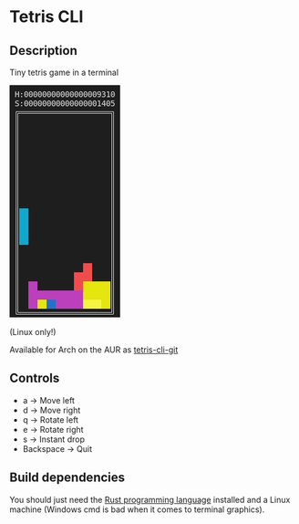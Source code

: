 # Tetris CLI

## Description

Tiny tetris game in a terminal

![screenshot](docs/img/screenshot.png)

(Linux only!)

Available for Arch on the AUR as [tetris-cli-git](https://aur.archlinux.org/packages/tetris-terminal-git)

## Controls

+ a -> Move left
+ d -> Move right
+ q -> Rotate left
+ e -> Rotate right
+ s -> Instant drop
+ Backspace -> Quit

## Build dependencies

You should just need the [Rust programming language](https://www.rust-lang.org/tools/install) installed and a Linux machine (Windows cmd is bad when it comes to terminal graphics).
